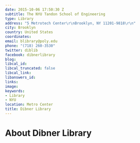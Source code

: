 ```yaml
---
date: 2015-10-06 17:50:30 Z
subtitle: The NYU Tandon School of Engineering
type: Library
address: "5 Metrotech Center\r\nBrooklyn, NY 11201-9818\r\n"
city: Brooklyn
country: United States
coordinates: 
email: blibrary@poly.edu
phone: "(718) 260-3530"
twitter: diblib
facebook: dibnerlibrary
blog: 
libcal_id: 
libcal_truncated: false
libcal_link: 
libanswers_id: 
links: 
image: 
keywords:
- Library
- NYU
location: Metro Center
title: Dibner Library
---
```


# About Dibner Library